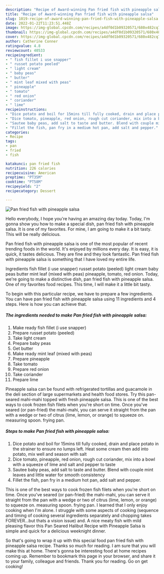 ```yaml
---
description: "Recipe of Award-winning Pan fried fish with pineapple salsa"
title: "Recipe of Award-winning Pan fried fish with pineapple salsa"
slug: 1019-recipe-of-award-winning-pan-fried-fish-with-pineapple-salsa
date: 2022-01-22T11:23:51.448Z
image: https://img-global.cpcdn.com/recipes/a4df0d1b09320571/680x482cq70/pan-fried-fish-with-pineapple-salsa-recipe-main-photo.jpg
thumbnail: https://img-global.cpcdn.com/recipes/a4df0d1b09320571/680x482cq70/pan-fried-fish-with-pineapple-salsa-recipe-main-photo.jpg
cover: https://img-global.cpcdn.com/recipes/a4df0d1b09320571/680x482cq70/pan-fried-fish-with-pineapple-salsa-recipe-main-photo.jpg
author: Catherine Conner
ratingvalue: 4.8
reviewcount: 40533
recipeingredient:
- " fish fillet i use snapper"
- " russet potato peeled"
- " light cream"
- " baby peas"
- " butter"
- " mint leaf mixed with peas"
- " pineapple"
- " tomato"
- " red onion"
- " coriander"
- " lime"
recipeinstructions:
- "Dice potato and boil for 15mins till fully cooked, drain and place potato in the strainer to ensure no lumps left. Heat some cream then add into potato, mix well and season with salt"
- "Dice tomato, pineapple, red onion, rough cut coriander, mix into a bowl with a squeeze of lime and salt and pepper to taste"
- "Sautee baby peas, add salt to taste and butter. Blend with couple mint leaves and little water for smooth consistency"
- "Fillet the fish, pan fry in a medium hot pan, add salt and pepper."
categories:
- Recipe
tags:
- pan
- fried
- fish

katakunci: pan fried fish 
nutrition: 226 calories
recipecuisine: American
preptime: "PT35M"
cooktime: "PT58M"
recipeyield: "2"
recipecategory: Dessert

---
```



![Pan fried fish with pineapple salsa](https://img-global.cpcdn.com/recipes/a4df0d1b09320571/680x482cq70/pan-fried-fish-with-pineapple-salsa-recipe-main-photo.jpg)

Hello everybody, I hope you're having an amazing day today. Today, I'm gonna show you how to make a special dish, pan fried fish with pineapple salsa. It is one of my favorites. For mine, I am going to make it a bit tasty. This will be really delicious.

Pan fried fish with pineapple salsa is one of the most popular of recent trending foods in the world. It's enjoyed by millions every day. It is easy, it is quick, it tastes delicious. They are fine and they look fantastic. Pan fried fish with pineapple salsa is something that I have loved my entire life.

Ingredients fish fillet (i use snapper) russet potato (peeled) light cream baby peas butter mint leaf (mixed with peas) pineapple, tomato, red onion. Today, we&#39;re going to make a distinctive dish, pan fried fish with pineapple salsa. One of my favorites food recipes. This time, I will make it a little bit tasty.


To begin with this particular recipe, we have to prepare a few ingredients. You can have pan fried fish with pineapple salsa using 11 ingredients and 4 steps. Here is how you can achieve that.

<!--inarticleads1-->

##### The ingredients needed to make Pan fried fish with pineapple salsa:

1. Make ready  fish fillet (i use snapper)
1. Prepare  russet potato (peeled)
1. Take  light cream
1. Prepare  baby peas
1. Get  butter
1. Make ready  mint leaf (mixed with peas)
1. Prepare  pineapple
1. Take  tomato
1. Prepare  red onion
1. Take  coriander
1. Prepare  lime


Pineapple salsa can be found with refrigerated tortillas and guacamole in the deli section of large supermarkets and health food stores. Try this pan-seared mahi-mahi topped with fresh pineapple salsa. This is one of the best ways to cook frozen fish filets when you&#39;re short on time. Once you&#39;ve seared (or pan-fried) the mahi-mahi, you can serve it straight from the pan with a wedge or two of citrus (lime, lemon, or orange) to squeeze on. measuring spoon. frying pan. 

<!--inarticleads2-->

##### Steps to make Pan fried fish with pineapple salsa:

1. Dice potato and boil for 15mins till fully cooked, drain and place potato in the strainer to ensure no lumps left. Heat some cream then add into potato, mix well and season with salt
1. Dice tomato, pineapple, red onion, rough cut coriander, mix into a bowl with a squeeze of lime and salt and pepper to taste
1. Sautee baby peas, add salt to taste and butter. Blend with couple mint leaves and little water for smooth consistency
1. Fillet the fish, pan fry in a medium hot pan, add salt and pepper.


This is one of the best ways to cook frozen fish filets when you&#39;re short on time. Once you&#39;ve seared (or pan-fried) the mahi-mahi, you can serve it straight from the pan with a wedge or two of citrus (lime, lemon, or orange) to squeeze on. measuring spoon. frying pan. I learned that I only enjoy cooking when I&#39;m alone. I struggle with some aspects of cooking (sequence and timing of cooking several ingredients separately and chopping takes FOREVER…but thats a vision issue) and. A nice meaty fish with mild pleasing flavor this Pan Seared Halibut Recipe with Pineapple Salsa is simple and quick for a delicious weeknight dinner. 

So that's going to wrap it up with this special food pan fried fish with pineapple salsa recipe. Thanks so much for reading. I am sure that you will make this at home. There's gonna be interesting food at home recipes coming up. Remember to bookmark this page in your browser, and share it to your family, colleague and friends. Thank you for reading. Go on get cooking!
